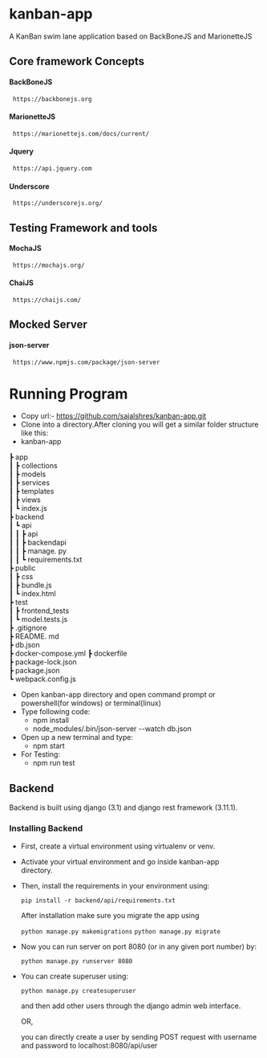 # kanban-app
A KanBan swim lane application based on BackBoneJS and MarionetteJS


## Core framework Concepts

#### BackBoneJS
     https://backbonejs.org

#### MarionetteJS
     https://marionettejs.com/docs/current/

#### Jquery
     https://api.jquery.com

#### Underscore
     https://underscorejs.org/


## Testing Framework and tools

#### MochaJS
     https://mochajs.org/

#### ChaiJS
     https://chaijs.com/


## Mocked Server

#### json-server
     https://www.npmjs.com/package/json-server


# Running Program

- Copy url:- https://github.com/sajalshres/kanban-app.git
- Clone into a directory.After cloning you will get a similar folder structure like this:
- kanban-app

 ┣ app  
 ┃ ┣ collections  
 ┃ ┣ models  
 ┃ ┣ services  
 ┃ ┣ templates  
 ┃ ┣ views  
 ┃ ┗ index.js  
 ┣ backend  
 ┃ ┗ api  
 ┃ ┃ ┣ api  
 ┃ ┃ ┣ backendapi  
 ┃ ┃ ┣ manage. py  
 ┃ ┃ ┗ requirements.txt  
 ┣ public  
 ┃ ┣ css  
 ┃ ┣ bundle.js  
 ┃ ┗ index.html  
 ┣ test  
 ┃ ┣ frontend_tests  
 ┃ ┗ model.tests.js  
 ┣ .gitignore  
 ┣ README. md  
 ┣ db.json  
 ┣ docker-compose.yml
 ┣ dockerfile    
 ┣ package-lock.json  
 ┣ package.json  
 ┗ webpack.config.js  

- Open kanban-app directory and open command prompt or powershell(for windows) or terminal(linux)
- Type following code:
  * npm install
  * node_modules/.bin/json-server --watch db.json
- Open up a new terminal and type:
  * npm start
- For Testing:
  * npm run test 


## Backend

Backend is built using django (3.1) and  django rest framework (3.11.1).


### Installing Backend

 - First, create a virtual environment using virtualenv or venv.
 - Activate your virtual environment and go inside kanban-app    
   directory.
 - Then, install the requirements in your environment using:

	`pip install -r backend/api/requirements.txt`


	After installation make sure you migrate the app using

    `python manage.py makemigrations`
    `python manage.py migrate`
	
 - Now you can run server on port 8080 (or in any given port number) by:

	`python manage.py runserver 8080`

 - You can create superuser using:

	 `python manage.py createsuperuser`
 

	and then add other users through the django admin web interface. 

	 OR,

	 you can directly create a user by sending POST request with username and password to localhost:8080/api/user
